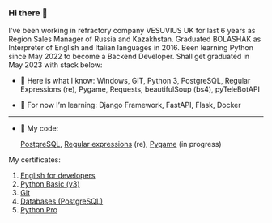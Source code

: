 ### Hi there 👋

I've been working in refractory company VESUVIUS UK for last 6 years as Region Sales Manager of Russia and Kazakhstan.
Graduated BOLASHAK as Interpreter of English and Italian languages in 2016.
Been learning Python since May 2022 to become a Backend Developer. Shall get graduated in May 2023 with stack below:

- 🔭 Here is what I know:
Windows, GIT, Python 3, PostgreSQL, Regular Expressions (re), Pygame, Requests, beautifulSoup (bs4), pyTeleBotAPI

- 🌱 For now I’m learning:
Django Framework, FastAPI, Flask, Docker

---

- 💬 My code:

  [PostgreSQL](https://github.com/JohnnyLao/3-Databases),
  [Regular expressions](https://github.com/JohnnyLao/4-Pro_Python/tree/main/HW2) (re),
  [Pygame](https://github.com/JohnnyLao/Project_Pygame_2) (in progress)

My certificates:
1) [English for developers](https://github.com/JohnnyLao/Cerfiticates/blob/main/English.pdf)
2) [Python Basic (v3)](https://github.com/JohnnyLao/Cerfiticates/blob/main/1_Python_3.pdf)
3) [Git](https://github.com/JohnnyLao/Cerfiticates/blob/main/2_Git.pdf)
4) [Databases (PostgreSQL)](https://github.com/JohnnyLao/Cerfiticates/blob/main/3_Databases.pdf)
5) [Python Pro](https://github.com/JohnnyLao/Cerfiticates/blob/main/4_Pro_Python.pdf)
